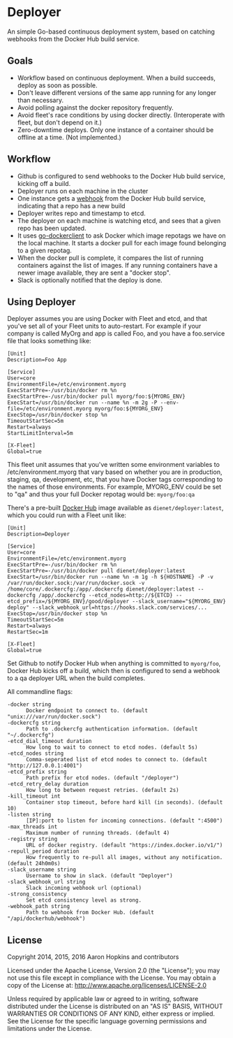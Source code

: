 Deployer
========

An simple Go-based continuous deployment system, based on catching webhooks from the Docker Hub build service.

Goals
-----

* Workflow based on continuous deployment.  When a build succeeds, deploy as soon as possible.
* Don't leave different versions of the same app running for any longer than necessary.
* Avoid polling against the docker repository frequently.
* Avoid fleet's race conditions by using docker directly. (Interoperate with fleet, but don't depend on it.)
* Zero-downtime deploys.  Only one instance of a container should be offline at a time. (Not implemented.)

Workflow
--------

* Github is configured to send webhooks to the Docker Hub build service, kicking off a build.
* Deployer runs on each machine in the cluster
* One instance gets a [webhook](https://docs.docker.com/docker-hub/builds/#webhooks) from the Docker Hub build service, indicating that a repo has a new build
* Deployer writes repo and timestamp to etcd.
* The deployer on each machine is watching etcd, and sees that a given repo has been updated.
* It uses [go-dockerclient](https://github.com/fsouza/go-dockerclient) to ask Docker which image repotags we have on the local machine. It starts a docker pull for each image found belonging to a given repotag.
* When the docker pull is complete, it compares the list of running containers against the list of images.  If any running containers have a newer image available, they are sent a "docker stop".
* Slack is optionally notified that the deploy is done.

Using Deployer
--------------

Deployer assumes you are using Docker with Fleet and etcd, and that you've set all of your Fleet units to auto-restart.  For example if your company is called MyOrg and app is called Foo, and you have a foo.service file that looks something like:

```
[Unit]
Description=Foo App

[Service]
User=core
EnvironmentFile=/etc/environment.myorg
ExecStartPre=-/usr/bin/docker rm %n
ExecStartPre=-/usr/bin/docker pull myorg/foo:${MYORG_ENV}
ExecStart=/usr/bin/docker run --name %n -m 2g -P --env-file=/etc/environment.myorg myorg/foo:${MYORG_ENV}
ExecStop=/usr/bin/docker stop %n
TimeoutStartSec=5m
Restart=always
StartLimitInterval=5m

[X-Fleet]
Global=true
```

This fleet unit assumes that you've written some environment variables to /etc/environment.myorg that vary based on whether you are in production, staging, qa, development, etc, that you have Docker tags corresponding to the names of those environments.  For example, MYORG_ENV could be set to "qa" and thus your full Docker repotag would be: ```myorg/foo:qa```

There's a pre-built [Docker Hub](https://hub.docker.com/r/dienet/deployer/) image available as ```dienet/deployer:latest```, which you could run with a Fleet unit like:


```
[Unit]
Description=Deployer

[Service]
User=core
EnvironmentFile=/etc/environment.myorg
ExecStartPre=-/usr/bin/docker rm %n
ExecStartPre=-/usr/bin/docker pull dienet/deployer:latest
ExecStart=/usr/bin/docker run --name %n -m 1g -h ${HOSTNAME} -P -v /var/run/docker.sock:/var/run/docker.sock -v /home/core/.dockercfg:/app/.dockercfg dienet/deployer:latest --dockercfg /app/.dockercfg --etcd_nodes=http://${ETCD} --etcd_prefix=/${MYORG_ENV}/good/deployer --slack_username="${MYORG_ENV} deploy" --slack_webhook_url=https://hooks.slack.com/services/...
ExecStop=/usr/bin/docker stop %n
TimeoutStartSec=5m
Restart=always
RestartSec=1m

[X-Fleet]
Global=true
```

Set Github to notify Docker Hub when anything is committed to ```myorg/foo```, Docker Hub kicks off a build, which then is configured to send a webhook to a qa deployer URL when the build completes.

All commandline flags:

```
-docker string
      Docker endpoint to connect to. (default "unix:///var/run/docker.sock")
-dockercfg string
      Path to .dockercfg authentication information. (default "~/.dockercfg")
-etcd_dial_timeout duration
      How long to wait to connect to etcd nodes. (default 5s)
-etcd_nodes string
      Comma-seperated list of etcd nodes to connect to. (default "http://127.0.0.1:4001")
-etcd_prefix string
      Path prefix for etcd nodes. (default "/deployer")
-etcd_retry_delay duration
      How long to between request retries. (default 2s)
-kill_timeout int
      Container stop timeout, before hard kill (in seconds). (default 10)
-listen string
      [IP]:port to listen for incoming connections. (default ":4500")
-max_threads int
      Maximum number of running threads. (default 4)
-registry string
      URL of docker registry. (default "https://index.docker.io/v1/")
-repull_period duration
      How frequently to re-pull all images, without any notification. (default 24h0m0s)
-slack_username string
      Username to show in slack. (default "Deployer")
-slack_webhook_url string
      Slack incoming webhook url (optional)
-strong_consistency
      Set etcd consistency level as strong.
-webhook_path string
      Path to webhook from Docker Hub. (default "/api/dockerhub/webhook")
```

License
-------

Copyright 2014, 2015, 2016 Aaron Hopkins and contributors

Licensed under the Apache License, Version 2.0 (the "License"); you may not use this file except in compliance with the License. You may obtain a copy of the License at: http://www.apache.org/licenses/LICENSE-2.0

Unless required by applicable law or agreed to in writing, software distributed under the License is distributed on an "AS IS" BASIS, WITHOUT WARRANTIES OR CONDITIONS OF ANY KIND, either express or implied. See the License for the specific language governing permissions and limitations under the License.
